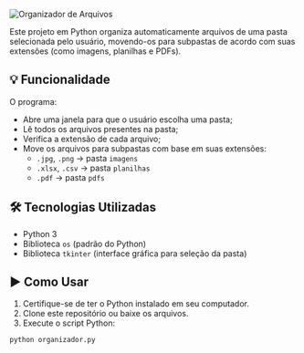 

![Organizador de Arquivos](https://github.com/CahMila/organizador-de-arquivos/blob/421aacd675e9d0b11d833fa966f80a48d3774e44/Organizador%20de%20Arquivos%20por%20Extens%C3%A3o.png)

Este projeto em Python organiza automaticamente arquivos de uma pasta selecionada pelo usuário, movendo-os para subpastas de acordo com suas extensões (como imagens, planilhas e PDFs).

## 💡 Funcionalidade

O programa:

- Abre uma janela para que o usuário escolha uma pasta;
- Lê todos os arquivos presentes na pasta;
- Verifica a extensão de cada arquivo;
- Move os arquivos para subpastas com base em suas extensões:
  - `.jpg`, `.png` → pasta `imagens`
  - `.xlsx`, `.csv` → pasta `planilhas`
  - `.pdf` → pasta `pdfs`

## 🛠️ Tecnologias Utilizadas

- Python 3
- Biblioteca `os` (padrão do Python)
- Biblioteca `tkinter` (interface gráfica para seleção da pasta)

## ▶️ Como Usar

1. Certifique-se de ter o Python instalado em seu computador.
2. Clone este repositório ou baixe os arquivos.
3. Execute o script Python:

```bash
python organizador.py
